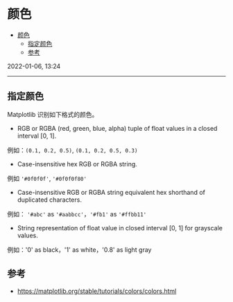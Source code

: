 # 颜色

- [颜色](#颜色)
  - [指定颜色](#指定颜色)
  - [参考](#参考)

2022-01-06, 13:24
***

## 指定颜色

Matplotlib 识别如下格式的颜色。

- RGB or RGBA (red, green, blue, alpha) tuple of float values in a closed interval [0, 1].

例如：`(0.1, 0.2, 0.5)`, `(0.1, 0.2, 0.5, 0.3)`

- Case-insensitive hex RGB or RGBA string.

例如 `'#0f0f0f'`, `'#0f0f0f80'`

- Case-insensitive RGB or RGBA string equivalent hex shorthand of duplicated characters.

例如： `'#abc'` as `'#aabbcc'`，`'#fb1'` as `'#ffbb11'`

- String representation of float value in closed interval [0, 1] for grayscale values.

例如：'0' as black，'1' as white，'0.8' as light gray


## 参考

- https://matplotlib.org/stable/tutorials/colors/colors.html
